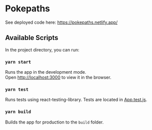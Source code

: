 # Pokepaths
See deployed code here: https://pokepaths.netlify.app/ 

## Available Scripts
In the project directory, you can run:

### `yarn start`
Runs the app in the development mode.<br />
Open [http://localhost:3000](http://localhost:3000) to view it in the browser.

### `yarn test`
Runs tests using react-testing-library.
Tests are located in [App.test.js](https://github.com/lizlam/pokepaths/blob/dev/src/App.test.js).

### `yarn build`
Builds the app for production to the `build` folder.<br />

